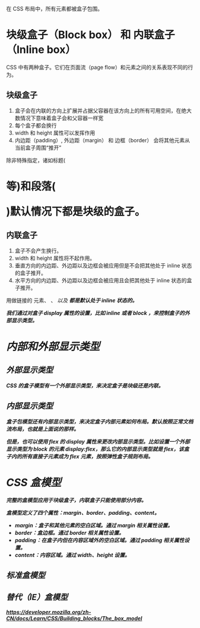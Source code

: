 在 CSS 布局中，所有元素都被盒子包围。

# 块级盒子（Block box） 和 内联盒子（Inline box）

CSS 中有两种盒子。它们在页面流（page flow）和元素之间的关系表现不同的行为。

## 块级盒子

1. 盒子会在内联的方向上扩展并占据父容器在该方向上的所有可用空间，在绝大数情况下意味着盒子会和父容器一样宽
2. 每个盒子都会换行
3. width 和 height 属性可以发挥作用
4. 内边距（padding）, 外边距（margin） 和 边框（border） 会将其他元素从当前盒子周围“推开”

除非特殊指定，诸如标题(<h1>等)和段落(<p>)默认情况下都是块级的盒子。

## 内联盒子

1. 盒子不会产生换行。
2. width 和 height 属性将不起作用。
3. 垂直方向的内边距、外边距以及边框会被应用但是不会把其他处于 inline 状态的盒子推开。
4. 水平方向的内边距、外边距以及边框会被应用且会把其他处于 inline 状态的盒子推开。

用做链接的 <a> 元素、 <span>、 <em> 以及 <strong> 都是默认处于 inline 状态的。

我们通过对盒子 display 属性的设置，比如 inline 或者 block ，来控制盒子的外部显示类型。

# 内部和外部显示类型

## 外部显示类型

CSS 的盒子模型有一个外部显示类型，来决定盒子是块级还是内联。

## 内部显示类型

盒子包模型还有内部显示类型，来决定盒子内部元素如何布局。默认按照正常文档流布局，也就是上面说的那样。

但是，也可以使用 flex 的 display 属性来更改内部显示类型。比如设置一个外部显示类型为 block 的元素 display:flex，那么它的内部显示类型就是 flex，该盒子内的所有直接子元素成为 flex 元素，按照弹性盒子规则布局。

# CSS 盒模型

完整的盒模型应用于块级盒子，内联盒子只能使用部分内容。

盒模型定义了四个属性：margin、border、padding、content。

- margin：盒子和其他元素的空白区域。通过 margin 相关属性设置。
- border：盒边框。通过 border 相关属性设置。
- padding：在盒子内但在内容区域外的空白区域。通过 padding 相关属性设置。
- content：内容区域。通过 width、height 设置。

## 标准盒模型

## 替代（IE）盒模型

https://developer.mozilla.org/zh-CN/docs/Learn/CSS/Building_blocks/The_box_model
